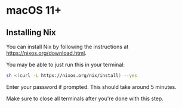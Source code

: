 # macOS 11+

## Installing Nix
You can install Nix by following the instructions at https://nixos.org/download.html.

You may be able to just run this in your terminal:

```sh
sh <(curl -L https://nixos.org/nix/install) --yes
```

Enter your password if prompted. This should take around 5 minutes.

Make sure to close all terminals after you're done with this step.

```{include} _common.md
```
